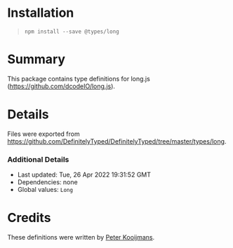 # Installation

> `npm install --save @types/long`

# Summary

This package contains type definitions for long.js (https://github.com/dcodeIO/long.js).

# Details

Files were exported from https://github.com/DefinitelyTyped/DefinitelyTyped/tree/master/types/long.

### Additional Details

* Last updated: Tue, 26 Apr 2022 19:31:52 GMT
* Dependencies: none
* Global values: `Long`

# Credits

These definitions were written by [Peter Kooijmans](https://github.com/peterkooijmans).
